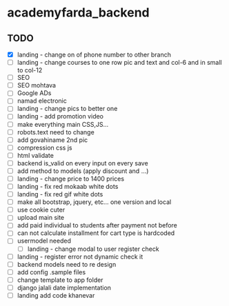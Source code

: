 # academyfarda_backend

## TODO

- [X] landing - change on of phone number to other branch
- [ ] landing - change courses to one row pic and text and col-6 and in small to col-12
- [ ] SEO
- [ ] SEO mohtava
- [ ] Google ADs
- [ ] namad electronic
- [ ] landing - change pics to better one
- [ ] landing - add promotion video
- [ ] make everything main CSS,JS...
- [ ] robots.text need to change
- [ ] add govahiname 2nd pic
- [ ] compression css js
- [ ] html validate
- [ ] backend is_valid on every input on every save
- [ ] add method to models (apply discount and ...)
- [ ] landing - change price to 1400 prices
- [ ] landing - fix red mokaab white dots
- [ ] landing - fix red gif white dots
- [ ] make all bootstrap, jquery, etc... one version and local
- [ ] use cookie cuter
- [ ] upload main site
- [ ] add paid individual to students after payment not before
- [ ] can not calculate installment for cart type is hardcoded
- [ ] usermodel needed
  - [ ] landing - change modal to user register check
- [ ] landing - register error not dynamic check it
- [ ] backend models need to re design
- [ ] add config .sample files
- [ ] change template to app folder
- [ ] django jalali date implementation
- [ ] landing add code khanevar